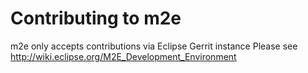 Contributing to m2e
===================

m2e only accepts contributions via Eclipse Gerrit instance
Please see http://wiki.eclipse.org/M2E_Development_Environment
